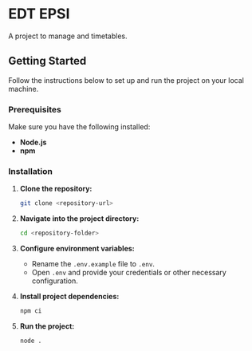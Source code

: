 # EDT EPSI

A project to manage and timetables.

## Getting Started

Follow the instructions below to set up and run the project on your local machine.

### Prerequisites

Make sure you have the following installed:

- **Node.js**
- **npm**

### Installation

1. **Clone the repository:**

    ```bash
    git clone <repository-url>
    ```

2. **Navigate into the project directory:**

    ```bash
    cd <repository-folder>
    ```

3. **Configure environment variables:**

   - Rename the `.env.example` file to `.env`.
   - Open `.env` and provide your credentials or other necessary configuration.

4. **Install project dependencies:**

    ```bash
    npm ci
    ```

5. **Run the project:**

    ```bash
    node .
    ```

